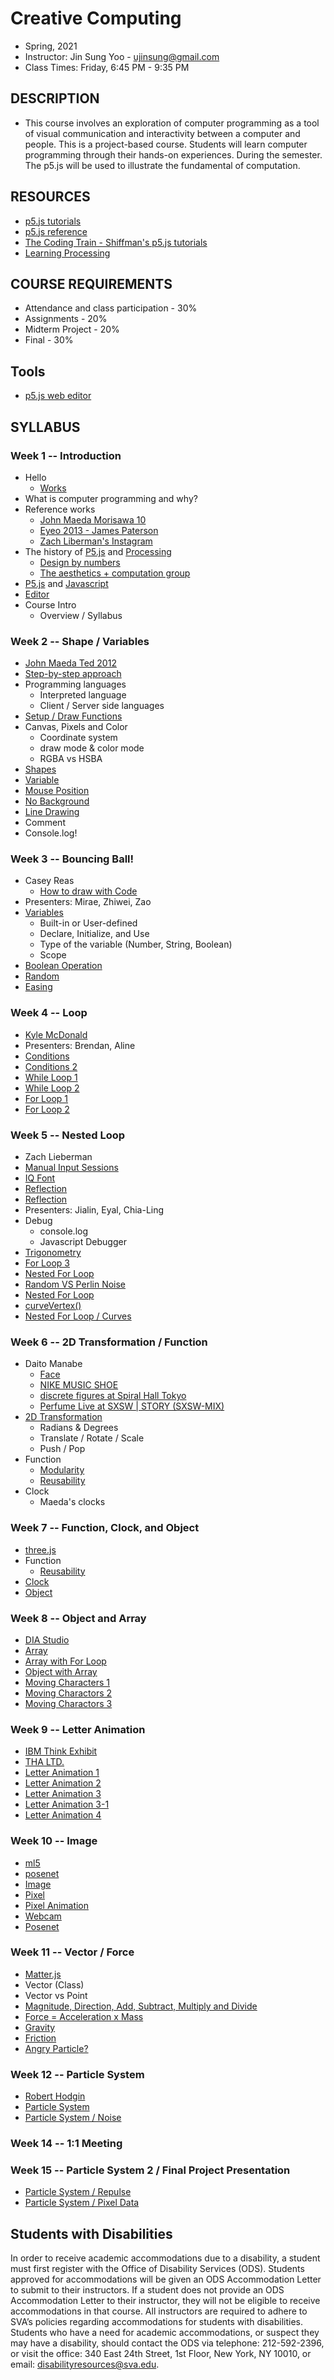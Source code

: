 # Creative Computing
- Spring, 2021
- Instructor: Jin Sung Yoo - ujinsung@gmail.com
- Class Times: Friday, 6:45 PM - 9:35 PM

## DESCRIPTION
- This course involves an exploration of computer programming as a tool of visual communication and interactivity between a computer and people. This is a project-based course. Students will learn computer programming through their hands-on experiences. During the semester. The p5.js will be used to illustrate the fundamental of computation.

## RESOURCES
- [p5.js tutorials](https://p5js.org/learn/)
- [p5.js reference](http://p5js.org/reference)
- [The Coding Train - Shiffman's p5.js tutorials](https://www.youtube.com/playlist?list=PLRqwX-V7Uu6Zy51Q-x9tMWIv9cueOFTFA)
- [Learning Processing](http://learningprocessing.com/)

## COURSE REQUIREMENTS
* Attendance and class participation - 30%
* Assignments - 20%
* Midterm Project - 20%
* Final - 30%

## Tools
* [p5.js web editor](https://editor.p5js.org)

## SYLLABUS

### Week 1 -- Introduction
  * Hello
    * [Works](https://vimeo.com/136505838)
  * What is computer programming and why?
  * Reference works
    * [John Maeda Morisawa 10](https://maedastudio.com/morisawa-10-2016/)
    * [Eyeo 2013 - James Paterson](https://vimeo.com/69323991)
    * [Zach Liberman's Instagram](https://www.instagram.com/zach.lieberman/?hl=en)
  * The history of [P5.js](https://p5js.org/) and [Processing](https://processing.org/)
    * [Design by numbers](https://mitpress.mit.edu/books/design-numbers)
    * [The aesthetics + computation group](https://acg.media.mit.edu/)
  * [P5.js](https://p5js.org/) and [Javascript](https://en.wikipedia.org/wiki/JavaScript)
  * [Editor](https://editor.p5js.org/)
  * Course Intro
    * Overview / Syllabus
    
### Week 2 -- Shape / Variables
  * [John Maeda Ted 2012](https://www.ted.com/talks/john_maeda_how_art_technology_and_design_inform_creative_leaders)
  * [Step-by-step approach](https://www.youtube.com/watch?v=cDA3_5982h8)
  * Programming languages
    * Interpreted language
    * Client / Server side languages
  * [Setup / Draw Functions](https://editor.p5js.org/jinsung/sketches/nbKQODiF8)
  * Canvas, Pixels and Color
    * Coordinate system
    * draw mode & color mode
    * RGBA vs HSBA
  * [Shapes](https://editor.p5js.org/jinsung/sketches/2Zf_Kuhw5)
  * [Variable](https://editor.p5js.org/jinsung/sketches/LnK1fCGxG)
  * [Mouse Position](https://editor.p5js.org/jinsung/sketches/6sEwURA2z)
  * [No Background](https://editor.p5js.org/jinsung/sketches/V6u5fiLJq)
  * [Line Drawing](https://editor.p5js.org/jinsung/sketches/-WTijUk-3)
  * Comment
  * Console.log!

### Week 3 -- Bouncing Ball!
 * Casey Reas
    * [How to draw with Code](https://www.youtube.com/watch?v=_8DMEHxOLQE)
 * Presenters: Mirae, Zhiwei, Zao
 * [Variables](https://editor.p5js.org/jinsung/sketches/LnK1fCGxG)
    * Built-in or User-defined
    * Declare, Initialize, and Use
    * Type of the variable (Number, String, Boolean)
    * Scope
 * [Boolean Operation](https://editor.p5js.org/jinsung/sketches/HYDqGeOFv)
 * [Random](https://editor.p5js.org/jinsung/sketches/OWSOiteWJ)
 * [Easing](https://editor.p5js.org/jinsung/sketches/UjXbU3Q8O)

### Week 4 -- Loop
 * [Kyle McDonald](https://kylemcdonald.net/)
 * Presenters: Brendan, Aline
 * [Conditions](https://editor.p5js.org/jinsung/sketches/kq1Cszsja)
 * [Conditions 2](https://editor.p5js.org/jinsung/sketches/1kKTMtQS)
 * [While Loop 1](https://editor.p5js.org/jinsung/sketches/p_11LXsvK)
 * [While Loop 2](https://editor.p5js.org/jinsung/sketches/MJ1oqNRBH)
 * [For Loop 1](https://editor.p5js.org/jinsung/sketches/5Ck8nwtLc)
 * [For Loop 2](https://editor.p5js.org/jinsung/sketches/_ePNjW-0h)

### Week 5 -- Nested Loop
 * Zach Lieberman    
  * [Manual Input Sessions](https://www.youtube.com/watch?v=3paLKLZbRY4)
  * [IQ Font](https://vimeo.com/5233789)
  * [Reflection](https://www.youtube.com/watch?v=FOV3FDbpEvI)
  * [Reflection](https://twitter.com/zachlieberman/status/1082672539464331264)
 * Presenters: Jialin, Eyal, Chia-Ling
 * Debug
    * console.log
    * Javascript Debugger
 * [Trigonometry](https://editor.p5js.org/jinsung/sketches/_WxzlsQow)
 * [For Loop 3](https://editor.p5js.org/jinsung/sketches/oIg2GKphj)
 * [Nested For Loop](https://editor.p5js.org/jinsung/sketches/u5kQQvSQf)
 * [Random VS Perlin Noise](https://editor.p5js.org/jinsung/sketches/DghwXR_H)
 * [Nested For Loop](https://editor.p5js.org/jinsung/sketches/BUhPCkQM_)
 * [curveVertex()](https://p5js.org/reference/#/p5/curveVertex)
 * [Nested For Loop / Curves](https://editor.p5js.org/jinsung/sketches/1q36GJcFT)

### Week 6 -- 2D Transformation / Function
 * Daito Manabe
    * [Face](https://www.youtube.com/watch?v=pLAma-lrJRM)
    * [NIKE MUSIC SHOE](https://www.youtube.com/watch?v=uS1exujG3cY)
    * [discrete figures at Spiral Hall Tokyo](https://www.youtube.com/watch?time_continue=88&v=hauXQQhwbgM)
    * [Perfume Live at SXSW | STORY (SXSW-MIX)](https://www.youtube.com/watch?v=zZiPIgCtIxg)
 * [2D Transformation](https://editor.p5js.org/jinsung/sketches/fuV9qy_iZ)
    * Radians & Degrees
    * Translate / Rotate / Scale
    * Push / Pop
 * Function
    * [Modularity](https://editor.p5js.org/jinsung/sketches/l7Uf-zbeO)
    * [Reusability](https://editor.p5js.org/jinsung/sketches/HAyYTZWG7)
 * Clock
    * Maeda's clocks

### Week 7 -- Function, Clock, and Object
 * [three.js](https://threejs.org/)
 * Function
    * [Reusability](https://editor.p5js.org/jinsung/sketches/HAyYTZWG7)
 * [Clock](https://editor.p5js.org/jinsung/sketches/6zSA6_ZeW)
 * [Object](https://editor.p5js.org/jinsung/sketches/KtVF8apBV)

### Week 8 -- Object and Array
 * [DIA Studio](http://dia.tv/)
 * [Array](https://editor.p5js.org/jinsung/sketches/cHcf9kZdc)
 * [Array with For Loop](https://editor.p5js.org/jinsung/sketches/LC-b5TInX)
 * [Object with Array](https://editor.p5js.org/jinsung/sketches/xKneEnFnW)
 * [Moving Characters 1](https://editor.p5js.org/jinsung/sketches/cJWSbuV1P2)
 * [Moving Charactors 2](https://editor.p5js.org/jinsung/sketches/SsIxIlQYa)
 * [Moving Charactors 3](https://editor.p5js.org/jinsung/sketches/aHTNv334s)

### Week 9 -- Letter Animation
 * [IBM Think Exhibit](https://www.youtube.com/watch?v=JVrXAsYd1Wk)
 * [THA LTD.](http://tha.jp/works/)
 * [Letter Animation 1](https://editor.p5js.org/jinsung/sketches/eyAyczpBO)
 * [Letter Animation 2](https://editor.p5js.org/jinsung/sketches/dUCDvAlbf)
 * [Letter Animation 3](https://editor.p5js.org/jinsung/sketches/qUrMNVhiS)
 * [Letter Animation 3-1](https://editor.p5js.org/jinsung/sketches/_j2Xx0VqV)
 * [Letter Animation 4](https://editor.p5js.org/jinsung/sketches/bcS4TW7iv)
 
### Week 10 -- Image
 * [ml5](https://learn.ml5js.org/docs/#/)
 * [posenet](https://medium.com/tensorflow/real-time-human-pose-estimation-in-the-browser-with-tensorflow-js-7dd0bc881cd5)
 * [Image](https://editor.p5js.org/jinsung/sketches/eH8irXDTj)
 * [Pixel](https://editor.p5js.org/jinsung/sketches/JSDPUVCmO)
 * [Pixel Animation](https://editor.p5js.org/jinsung/sketches/tdGXQhDob)
 * [Webcam](https://editor.p5js.org/jinsung/sketches/r17qhhmTm)
 * [Posenet](https://editor.p5js.org/jinsung/sketches/u59xzxU4L)

### Week 11 -- Vector / Force
 * [Matter.js](https://brm.io/matter-js/)
 * Vector (Class)
  * Vector vs Point
  * [Magnitude, Direction, Add, Subtract, Multiply and Divide](https://editor.p5js.org/jinsung/sketches/BJDUbJpa7)
 * [Force = Acceleration x Mass](https://editor.p5js.org/jinsung/sketches/K_1gJXsf_)
 * [Gravity](https://editor.p5js.org/jinsung/sketches/L7CliUcrQ)
 * [Friction](https://editor.p5js.org/jinsung/sketches/o-pAFmMop)
 * [Angry Particle?](https://editor.p5js.org/jinsung/sketches/B1d8CSJyE)

### Week 12 -- Particle System
 * [Robert Hodgin](http://roberthodgin.com/)
 * [Particle System](https://editor.p5js.org/jinsung/sketches/Gn1YNnTkn)
 * [Particle System / Noise](https://editor.p5js.org/jinsung/sketches/4wONJkuBy)
 
### Week 14 -- 1:1 Meeting

### Week 15 -- Particle System 2 / Final Project Presentation
 * [Particle System / Repulse](https://editor.p5js.org/jinsung/sketches/VX43gPQuD)
 * [Particle System / Pixel Data](https://editor.p5js.org/jinsung/sketches/h-D0R-3-H)

## Students with Disabilities

In order to receive academic accommodations due to a disability, a student must first register with the Office of Disability Services (ODS). Students approved for accommodations will be given an ODS Accommodation Letter to submit to their instructors. If a student does not provide an ODS Accommodation Letter to their instructor, they will not be eligible to receive accommodations in that course. All instructors are required to adhere to SVA’s policies regarding accommodations for students with disabilities. Students who have a need for academic accommodations, or suspect they may have a disability, should contact the ODS via telephone: 212-592-2396, or visit the office: 340 East 24th Street, 1st Floor, New York, NY 10010, or email: disabilityresources@sva.edu.

